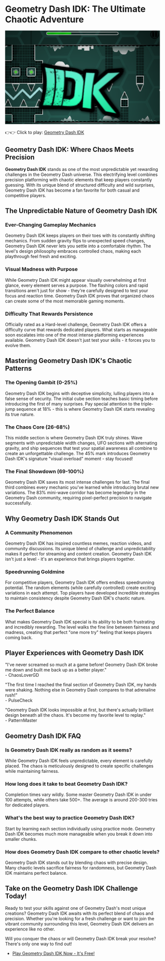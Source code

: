 # Geometry Dash IDK: The Ultimate Chaotic Adventure

![Geometry Dash IDK](https://raw.githubusercontent.com/geometry-games/geometry-dash-idk/refs/heads/main/geometry-dash-idk.png "Geometry Dash IDK")

👉👉 Click to play: [Geometry Dash IDK](https://geometrydashgames.io/geometry-dash-idk/ "Geometry Dash IDK")

## Geometry Dash IDK: Where Chaos Meets Precision

**Geometry Dash IDK** stands as one of the most unpredictable yet rewarding challenges in the Geometry Dash universe. This electrifying level combines precision platforming with chaotic elements that keep players constantly guessing. With its unique blend of structured difficulty and wild surprises, Geometry Dash IDK has become a fan favorite for both casual and competitive players.

## The Unpredictable Nature of Geometry Dash IDK

### Ever-Changing Gameplay Mechanics
Geometry Dash IDK keeps players on their toes with its constantly shifting mechanics. From sudden gravity flips to unexpected speed changes, Geometry Dash IDK never lets you settle into a comfortable rhythm. The level's design philosophy embraces controlled chaos, making each playthrough feel fresh and exciting.

### Visual Madness with Purpose
While Geometry Dash IDK might appear visually overwhelming at first glance, every element serves a purpose. The flashing colors and rapid transitions aren't just for show - they're carefully designed to test your focus and reaction time. Geometry Dash IDK proves that organized chaos can create some of the most memorable gaming moments.

### Difficulty That Rewards Persistence
Officially rated as a Hard-level challenge, Geometry Dash IDK offers a difficulty curve that rewards dedicated players. What starts as manageable soon escalates into one of the most intense platforming experiences available. Geometry Dash IDK doesn't just test your skills - it forces you to evolve them.

## Mastering Geometry Dash IDK's Chaotic Patterns

### The Opening Gambit (0-25%)
Geometry Dash IDK begins with deceptive simplicity, lulling players into a false sense of security. The initial cube section teaches basic timing before introducing the first of many surprises. Pay special attention to the triple-jump sequence at 18% - this is where Geometry Dash IDK starts revealing its true nature.

### The Chaos Core (26-68%)
This middle section is where Geometry Dash IDK truly shines. Wave segments with unpredictable width changes, UFO sections with alternating gravity, and ship sequences that test your spatial awareness all combine to create an unforgettable challenge. The 45% mark introduces Geometry Dash IDK's signature "visual overload" moment - stay focused!

### The Final Showdown (69-100%)
Geometry Dash IDK saves its most intense challenges for last. The final third combines every mechanic you've learned while introducing brutal new variations. The 83% mini-wave corridor has become legendary in the Geometry Dash community, requiring pixel-perfect precision to navigate successfully.

## Why Geometry Dash IDK Stands Out

### A Community Phenomenon
Geometry Dash IDK has inspired countless memes, reaction videos, and community discussions. Its unique blend of challenge and unpredictability makes it perfect for streaming and content creation. Geometry Dash IDK isn't just a level - it's an experience that brings players together.

### Speedrunning Goldmine
For competitive players, Geometry Dash IDK offers endless speedrunning potential. The random elements (while carefully controlled) create exciting variations in each attempt. Top players have developed incredible strategies to maintain consistency despite Geometry Dash IDK's chaotic nature.

### The Perfect Balance
What makes Geometry Dash IDK special is its ability to be both frustrating and incredibly rewarding. The level walks the fine line between fairness and madness, creating that perfect "one more try" feeling that keeps players coming back.

## Player Experiences with Geometry Dash IDK

"I've never screamed so much at a game before! Geometry Dash IDK broke me down and built me back up as a better player."  
\- ChaosLoverGD

"The first time I reached the final section of Geometry Dash IDK, my hands were shaking. Nothing else in Geometry Dash compares to that adrenaline rush!"  
\- PulseCheck

"Geometry Dash IDK looks impossible at first, but there's actually brilliant design beneath all the chaos. It's become my favorite level to replay."  
\- PatternMaster

## Geometry Dash IDK FAQ

### Is Geometry Dash IDK really as random as it seems?
While Geometry Dash IDK feels unpredictable, every element is carefully placed. The chaos is meticulously designed to create specific challenges while maintaining fairness.

### How long does it take to beat Geometry Dash IDK?
Completion times vary wildly. Some master Geometry Dash IDK in under 100 attempts, while others take 500+. The average is around 200-300 tries for dedicated players.

### What's the best way to practice Geometry Dash IDK?
Start by learning each section individually using practice mode. Geometry Dash IDK becomes much more manageable when you break it down into smaller chunks.

### How does Geometry Dash IDK compare to other chaotic levels?
Geometry Dash IDK stands out by blending chaos with precise design. Many chaotic levels sacrifice fairness for randomness, but Geometry Dash IDK maintains perfect balance.

## Take on the Geometry Dash IDK Challenge Today!

Ready to test your skills against one of Geometry Dash's most unique creations? Geometry Dash IDK awaits with its perfect blend of chaos and precision. Whether you're looking for a fresh challenge or want to join the vibrant community surrounding this level, Geometry Dash IDK delivers an experience like no other.

Will you conquer the chaos or will Geometry Dash IDK break your resolve? There's only one way to find out!

- [Play Geometry Dash IDK Now - It's Free!](https://geometrydashgames.io/geometry-dash-idk/ "Geometry Dash IDK")
